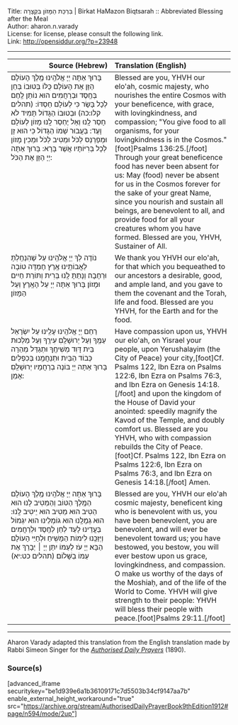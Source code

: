 <html>
<head></head>
<body>
Title: בִּרְכַּת הַמָּזוֹן בִּקְצָרָה | Birkat HaMazon Biqtsarah :: Abbreviated Blessing after the Meal<br />
Author: aharon.n.varady<br />
License: for license, please consult the following link.<br />
Link: <a href="http://opensiddur.org/?p=23948">http://opensiddur.org/?p=23948</a>
<p />
<hr />

<table style="margin-left: auto;margin-right: auto;" class="draggable">
<thead><tr><th id="x" style="text-align: right;">Source (Hebrew)</th><th style="text-align: left;">Translation (English)</th></tr></thead>
<tbody>
<tr><td style="vertical-align:top;" width="46%">
<div class="liturgy"><span lang="he">
בָּרוּךְ אַתָּה 
יְיָ אֱלֹהֵֽינוּ 
מֶֽלֶךְ הָעוֹלָם 
הַזָּן אֶת הָעוֹלָם כֻּלּוֹ בְּטוּבוֹ 
בְּחֵן בְּחֶֽסֶד וּבְרַחֲמִים 
הוּא נוֹתֵן לֶֽחֶם לְכָל בָּשָׂר 
כִּי לְעוֹלָם חַסְדּוֹ: <span class="citation">(תהלים קלו:כה)</span>
וּבְטוּבוֹ הַגָּדוֹל תָּמִיד לֹא חָסַר לָֽנוּ 
וְאַל יֶחְסַר לָֽנוּ מָזוֹן לְעוֹלָם וָעֶד: 
בַּעֲבוּר שְׁמוֹ הַגָּדוֹל 
כִּי הוּא זָן וּמְפַרְנֵס לַכֹּל 
וּמֵטִיב לַכֹּל 
וּמֵכִין מָזוֹן לְכָל בְּרִיּוֹתָיו אֲשֶׁר בָּרָא: 
בָּרוּךְ אַתָּה יְיָ 
הַזָּן אֶת הַכֹּל:
</span></div></td>
 
<td style="vertical-align:top;" width="53%">
<div class="english">
Blessed are you, 
YHVH our elo'ah, 
cosmic majesty, 
who nourishes the entire Cosmos with your beneficence, 
with grace, with lovingkindness, and compassion; 
"You give food to all organisms, 
for your lovingkindness is in the Cosmos."[foot]Psalms 136:25.[/foot]
Through your great beneficence food has never been absent for us: 
May (food) never be absent for us in the Cosmos forever 
for the sake of your great Name, 
since you nourish and sustain all beings, 
are benevolent to all, 
and provide food for all your creatures whom you have formed. 
Blessed are you, YHVH, 
Sustainer of All.
</div></td></tr>


<tr><td style="vertical-align:top;" width="46%">
<div class="liturgy"><span lang="he">
נוֹדֶה לְךָ 
יְיָ אֱלֹהֵֽינוּ 
עַל שֶׁהִנְחַֽלְתָּ לַאֲבוֹתֵֽינוּ 
אֶֽרֶץ חֶמְדָּה טוֹבָה וּרְחָבָה׃
וְנָתַתָּ לָֽנוּ 
בְּרִית וְתּוֹרַת 
חַיִים וּמָזוֹן׃
בָּרוּךְ אַתָּה יְיָ 
עַל הָאָֽרֶץ וְעַל הַמָּזוֹן׃
</span></div></td>
 
<td style="vertical-align:top;" width="53%">
<div class="english">
We thank you 
YHVH our elo'ah, 
for that which you bequeathed to our ancestors 
a desirable, good, and ample land, 
and you gave to them 
the covenant and the Torah, 
life and food. 
Blessed are you YHVH, 
for the Earth and for the food. 
</div></td></tr>


<tr><td style="vertical-align:top;" width="46%">
<div class="liturgy"><span lang="he">
רַחֵם יְיָ אֱלֹהֵֽינוּ עָלֵֽינוּ 
עַל יִשְׂרָאֵל עַמֶּֽךָ 
וְעַל יְרוּשָׁלַֽםִ עִירֶֽךָ 
וְעַל מַלְכוּת בֵּית דָּוִד מְשִׁיחֶֽךָ 
וּתְגַדֵּל מְהֵרָה כְּבוֹד הַבַּיִת 
וּתְנַחֲמֵֽנוּ בְּכִפְלַיִם׃
בָּרוּךְ אַתָּה יְיָ 
בּוֹנֶה בְרַחֲמָיו יְרוּשָׁלַֽםִ׃
אָמֵן:
</span></div></td>
 
<td style="vertical-align:top;" width="53%">
<div class="english">
Have compassion upon us, YHVH our elo'ah,
on Yisrael your people, 
upon Yerushalayim (the City of Peace) your city,[foot]Cf. Psalms 122, Ibn Ezra on Psalms 122:6, Ibn Ezra on Psalms 76:3, and Ibn Ezra on Genesis 14:18.[/foot] 
and upon the kingdom of the House of David your anointed: 
speedily magnify the Kavod of the Temple, 
and doubly comfort us. 
Blessed are you YHVH, 
who with compassion rebuilds the City of Peace.[foot]Cf. Psalms 122, Ibn Ezra on Psalms 122:6, Ibn Ezra on Psalms 76:3, and Ibn Ezra on Genesis 14:18.[/foot]  
Amen.
</div></td></tr>


<tr><td style="vertical-align:top;" width="46%">
<div class="liturgy"><span lang="he">
בָּרוּךְ אַתָּה 
יְיָ אֱלֹהֵֽינוּ 
מֶֽלֶךְ הָעוֹלָם 
הַמֶּֽלֶךְ הַטּוֹב וְהַמֵּטִיב לָנוּ 
הוּא הֵטִיב הוּא מֵטִיב 
הוּא יֵיטִיב לָֽנוּ: 
הוּא גְמָלָֽנוּ הוּא גוֹמְלֵינוּ 
הוּא יִגְמוֹל בַּעֲדֵינוּ לָעַד לְחֵן לְחֶֽסֶד וּלְרַחֲמִים 
וְיְזַכֵּֽנוּ לִימוֹת הַמָּשִֽׁיחַ
וּלְחַיֵּי הָעוֹלָם הַבָּא׃
יְיָ עֹז לְעַמּוֹ יִתֵּן
יְיָ ׀ יְבָרֵךְ אֶת עַמּוֹ בַשָּׁלוֹם׃ <span class="citation">(תהלים כט:יא)</span>
</span></div></td>
 
<td style="vertical-align:top;" width="53%">
<div class="english">
Blessed are you, 
YHVH our elo'ah
cosmic majesty, 
beneficent king who is benevolent with us,
you have been benevolent, you are benevolent, 
and will ever be benevolent toward us; 
you have bestowed, you bestow, 
you will ever bestow upon us grace, lovingkindness, and compassion. 
O make us worthy of the days of the Moshiaḥ, 
and of the life of the World to Come. 
YHVH will give strength to their people:
YHVH will bless their people with peace.[foot]Psalms 29:11.[/foot]
</div></td></tr>
</tbody></table>

<hr />

Aharon Varady adapted this translation from the English translation made by Rabbi Simeon Singer for the <a href="https://opensiddur.org/compilations/kol-bo/the-authorised-daily-prayer-book-aka-the-singer-siddur/"><em>Authorised Daily Prayers</em></a> (1890).

<h3>Source(s)</h3>

[advanced_iframe securitykey="be1d939e6a1b36109171c7d5503b34cf9147aa7b" enable_external_height_workaround="true" src="https://archive.org/stream/AuthorisedDailyPrayerBook9thEdition1912#page/n594/mode/2up"]

</body>
</html>